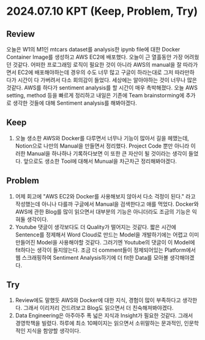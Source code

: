 2024.07.10     KPT (Keep, Problem, Try)
========================================

Review
-----
오늘은 W1의 M1인 mtcars dataset를 analysis한 ipynb file에 대한 Docker Container Image를 생성하고 AWS EC2에 배포했다. 오늘이 근 열흘동안 가장 어려웠던 것같다. 어떠한 프로그래밍 로직이 필요한 것이 아니라 AWS의 manual을 잘 따라가면서 EC2에 배포해야하는데 경우의 수도 너무 많고 구글이 하라는대로 그저 따라만하다가 시간이 다 가버려서 다소 회의감이 들었다. 세상에는 알아야하는 것이 너무나 많은 것같다. AWS를 하다가 sentiment analysis를 할 시간이 매우 촉박해졌다. 오늘 AWS setting, method 등을 빠르게 정리하고 내일은 기존에 Team brainstorming에 추가로 생각한 것들에 대해 Sentiment analysis를 해봐야겠다.

Keep
----
1. 오늘 생소한 AWS와 Docker를 다루면서 너무나 기능이 많아서 길을 헤맸는데, Notion으로 나만의 Manual을 만들면서 정리했다. Project Code 뿐만 아니라 이러한 Manual을 하나하나 기록하다보면 이 또한 큰 자산이 될 것이라는 생각이 들었다. 앞으로도 생소한 Tool에 대해서 Munual을 차근차근 정리해봐야겠다.

Problem
-------
1. 어제 회고에 "AWS EC2와 Docker를 사용해보지 않아서 다소 걱정이 된다." 라고 작성했는데 아니나 다를까 구글에서 Manual을 검색한다고 애를 먹었다. Docker와 AWS에 관한 Blog를 많이 읽으면서 대부분의 기능은 아니더라도 조금의 기능은 익혀둘 생각이다.
2. Youtube 댓글이 생각보다도 더 Quality가 떨어지는 것같다. 짧은 시간에 Sentence를 정제해서 Word Cloud로 만드는 Model을 개발하기에는 어렵고 이미 만들어진 Model을 사용해야할 것같다. 그러기엔 Youtube의 댓글이 이 Model에 fit하다는 생각이 들지않는다. 조금 더 comment들이 정제되어있는 Platform에서 웹 스크래핑하여 Sentiment Analysis하기에 더 fit한 Data를 모아볼 생각해야겠다.

Try
---
1. Review에도 말했듯 AWS와 Docker에 대한 지식, 경험이 많이 부족하다고 생각한다. 그래서 이리저리 건드려보고 Blog도 읽으면서 더 친숙해져봐야겠다.
2. Data Engineering은 아주아주 폭 넓은 지식과 Insight가 필요한 것같다. 그래서 경영학책을 빌렸다. 하루에 최소 10페이지는 읽으면서 소위말하는 문과적인, 인문학적인 지식을 함양할 생각이다.
